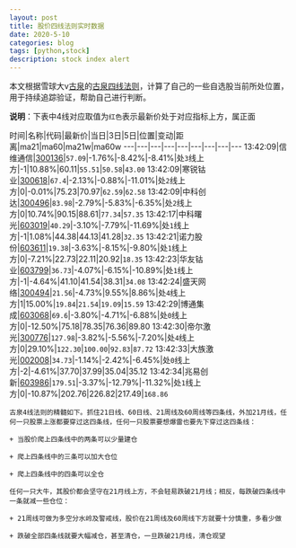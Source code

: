 ```yaml
---
layout: post
title: 股价四线法则实时数据
date: 2020-5-10
categories: blog
tags: [python,stock]
description: stock index alert
---
```



本文根据雪球大v[古泉](https://xueqiu.com/u/7148646888)的[古泉四线法则](https://xueqiu.com/7148646888/130498192)，计算了自己的一些自选股当前所处位置，用于持续追踪验证，帮助自己进行判断。

**说明**：下表中4线对应取值为`红色`表示最新价处于对应指标上方，属正面

时间|名称|代码|最新价|当日|3日|5日|位置|变动|距离|ma21|ma60|ma21w|ma60w
---|---|---|---|---|---|---|---|---
13:42:09|信维通信|[300136](https://xueqiu.com/S/SZ300136)|`57.09`|-1.76%|-8.42%|-8.41%|处`3`线上方|-1|10.88%|60.11|`55.51`|`50.58`|`43.00`
13:42:09|寒锐钴业|[300618](https://xueqiu.com/S/SZ300618)|`67.4`|-2.13%|-0.88%|-11.01%|处`2`线上方|0|-0.01%|75.23|70.97|`62.59`|`62.58`
13:42:09|中科创达|[300496](https://xueqiu.com/S/SZ300496)|`83.98`|-2.79%|-5.83%|-6.35%|处`2`线上方|0|10.74%|90.15|88.61|`77.34`|`57.35`
13:42:17|中科曙光|[603019](https://xueqiu.com/S/SH603019)|`40.29`|-3.10%|-7.79%|-11.69%|处`1`线上方|-1|1.08%|44.38|44.13|41.28|`32.35`
13:42:21|诺力股份|[603611](https://xueqiu.com/S/SH603611)|`19.38`|-3.63%|-8.15%|-9.80%|处`1`线上方|0|-7.21%|22.73|22.11|20.92|`18.35`
13:42:23|华友钴业|[603799](https://xueqiu.com/S/SH603799)|`36.73`|-4.07%|-6.15%|-10.89%|处`1`线上方|-1|-4.64%|41.10|41.54|38.31|`34.08`
13:42:24|盛天网络|[300494](https://xueqiu.com/S/SZ300494)|`21.56`|-4.73%|9.55%|8.86%|处`4`线上方|1|15.00%|`19.84`|`21.54`|`19.09`|`15.59`
13:42:29|博通集成|[603068](https://xueqiu.com/S/SH603068)|`69.6`|-3.80%|-4.71%|-6.88%|处`0`线上方|0|-12.50%|75.18|78.35|76.36|89.80
13:42:30|帝尔激光|[300776](https://xueqiu.com/S/SZ300776)|`127.98`|-3.82%|-5.56%|-7.20%|处`4`线上方|0|29.10%|`122.30`|`100.00`|`92.83`|`87.72`
13:42:33|大族激光|[002008](https://xueqiu.com/S/SZ002008)|`34.73`|-1.14%|-2.42%|-6.45%|处`0`线上方|-2|-4.61%|37.70|37.99|35.04|35.12
13:42:34|兆易创新|[603986](https://xueqiu.com/S/SH603986)|`179.51`|-3.37%|-12.79%|-11.32%|处`1`线上方|0|-10.87%|202.76|226.82|217.49|`168.86`

```
古泉4线法则的精髓如下。抓住21日线、60日线、21周线及60周线等四条线，外加21月线，任何一只股票上涨都要穿过这四条线，任何一只股票要想爆雷也要先下穿过这四条线：

+ 当股价爬上四条线中的两条可以少量建仓

+ 爬上四条线中的三条可以加大仓位

+ 爬上四条线中的四条可以全仓

任何一只大牛，其股价都会坚守在21月线上方，不会轻易跌破21月线；相反，每跌破四条线中一条就减一些仓位：

+ 21周线可做为多空分水岭及警戒线，股价在21周线及60周线下方就要十分慎重，多看少做

+ 跌破全部四条线就要大幅减仓，甚至清仓，一旦跌破21月线，清仓观望
```